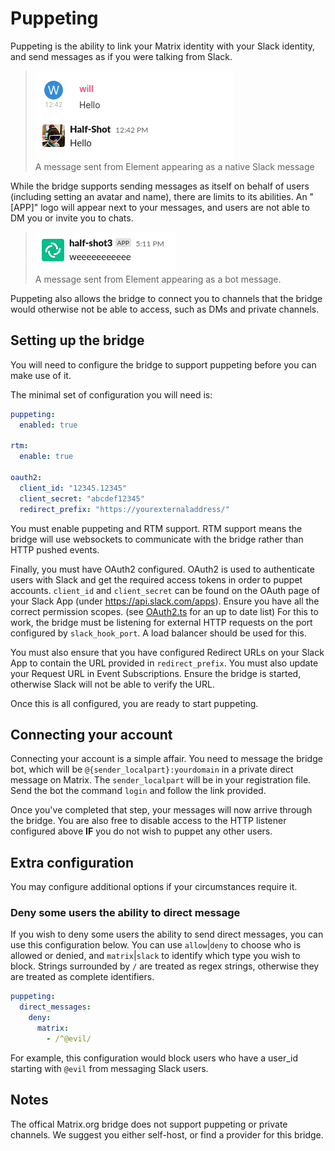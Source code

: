 Puppeting
=========

Puppeting is the ability to link your Matrix identity with your Slack 
identity, and send messages as if you were talking from Slack.

> ![Example of a puppeted message](figures/puppeting1.png)  
> A message sent from Element appearing as a native Slack message

While the bridge supports sending messages as itself on behalf of users 
(including setting an avatar and name), there are limits to its abilities. 
An "[APP]" logo will appear next  to your messages, and users are not able 
to DM you or invite you to chats.


> ![Example of a puppeted message](figures/puppeting2.png)  
> A message sent from Element appearing as a bot message.

Puppeting also allows the bridge to connect you to channels that the bridge 
would otherwise not be able to access, such as DMs and private channels.

## Setting up the bridge

You will need to configure the bridge to support puppeting before you can 
make use of it.

The minimal set of configuration you will need is:

```yaml
puppeting:
  enabled: true

rtm:
  enable: true

oauth2:
  client_id: "12345.12345"
  client_secret: "abcdef12345"
  redirect_prefix: "https://yourexternaladdress/"
```

You must enable puppeting and RTM support. RTM support means the bridge will 
use websockets to communicate with the bridge rather than HTTP pushed events.

Finally, you must have OAuth2 configured. OAuth2 is used to authenticate
users with Slack and get the required access tokens in order to puppet   
accounts. `client_id` and `client_secret` can be found on the OAuth page 
of your Slack App (under https://api.slack.com/apps). Ensure you have all the
correct permission scopes. (see
[OAuth2.ts](https://github.com/matrix-org/matrix-appservice-slack/blob/118b931afbd1e2387128d1b5c46bd0e2787ad51c/src/OAuth2.ts#L31-L40)
for an up to date list)
For this to work, the bridge must be listening for external HTTP 
requests on the port configured by `slack_hook_port`. A load balancer 
should be used for this.

You must also ensure that you have configured Redirect URLs on your Slack 
App to contain the URL provided in `redirect_prefix`. You must also update 
your Request URL in Event Subscriptions. Ensure the bridge is started, 
otherwise Slack will not be able to verify the URL.

Once this is all configured, you are ready to start puppeting.

## Connecting your account

Connecting your account is a simple affair. You need to message the bridge 
bot, which will be `@{sender_localpart}:yourdomain` in a private direct 
message on Matrix. The `sender_localpart` will be in your registration file.
Send the bot the command `login` and follow the link provided.

Once you've completed that step, your messages will now arrive through the 
bridge. You are also free to disable access to the HTTP listener configured 
above **IF** you do not wish to puppet any other users.

## Extra configuration

You may configure additional options if your circumstances require it.

### Deny some users the ability to direct message

If you wish to deny some users the ability to send direct messages,
you can use this configuration below. You can use `allow`|`deny`
to choose who is allowed or denied, and `matrix`|`slack` to identify
which type you wish to block. Strings surrounded by `/` are treated
as regex strings, otherwise they are treated as complete identifiers.

```yaml
puppeting:
  direct_messages:
    deny:
      matrix:
        - /^@evil/
```

For example, this configuration would block users who have a user_id starting
with `@evil` from messaging Slack users.

## Notes


The offical Matrix.org bridge does not support puppeting or private channels.
We suggest you either self-host, or find a provider for this bridge.